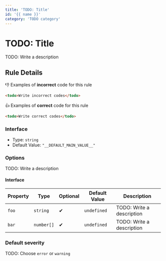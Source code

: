 ```yaml
---
title: 'TODO: Title'
id: '{{ name }}'
category: 'TODO category'
---
```


# TODO: Title

TODO: Write a description

## Rule Details

👎 Examples of **incorrect** code for this rule

```html
<todo>Write incorrect codes</todo>
```

👍 Examples of **correct** code for this rule

```html
<todo>Write correct codes</todo>
```

### Interface

- Type: `string`
- Default Value: `"__DEFAULT_MAIN_VALUE__"`

### Options

TODO: Write a description

#### Interface

| Property | Type       | Optional | Default Value | Description               |
| -------- | ---------- | -------- | ------------- | ------------------------- |
| `foo`    | `string`   | ✔        | `undefined`   | TODO: Write a description |
| `bar`    | `number[]` | ✔        | `undefined`   | TODO: Write a description |

### Default severity

TODO: Choose `error` or `warning`
